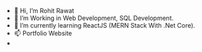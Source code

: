 - 👋 Hi, I’m Rohit Rawat
- 👀 I’m Working in Web Development, SQL Development.
- 🌱 I’m currently learning ReactJS (MERN Stack With .Net Core).
- 📫 Portfolio Website 
- 

<!---
rohitrawatcse/rohitrawatcse is a ✨ special ✨ repository because its `README.md` (this file) appears on your GitHub profile.
You can click the Preview link to take a look at your changes.
--->
